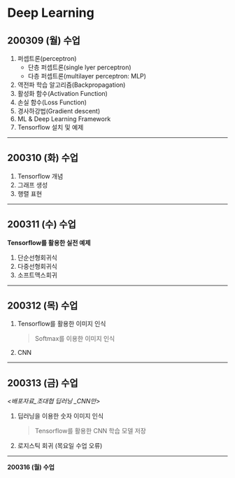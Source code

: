 # Deep Learning

## 200309 (월) 수업

1. 퍼셉트론(perceptron)
   * 단층 퍼셉트론(single lyer perceptron)
   * 다층 퍼셉트론(multilayer perceptron: MLP)
2. 역전파 학습 알고리즘(Backpropagation)
3. 활성화 함수(Activation Function)
4. 손실 함수(Loss Function)
5. 경사하강법(Gradient descent)
6. ML & Deep Learning Framework
7. Tensorflow 설치 및 예제



---

## 200310 (화) 수업

1. Tensorflow 개념
2. 그래프 생성
3. 행렬 표현



-----

## 200311 (수) 수업

**Tensorflow를 활용한 실전 예제**

1. 단순선형회귀식
2. 다중선형회귀식
3. 소프트맥스회귀



---

## 200312 (목) 수업

1. Tensorflow를 활용한 이미지 인식

   > Softmax를 이용한 이미지 인식

2. CNN



---

## 200313 (금) 수업

*<배포자료_조대협 딥러닝 _CNN만>*

1. 딥러닝을 이용한 숫자 이미지 인식 

   > Tensorflow를 활용한 CNN 학습 모델 저장

2. 로지스틱 회귀 (목요일 수업 오류)



---

**200316 (월) 수업**

